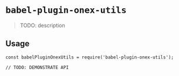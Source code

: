 # `babel-plugin-onex-utils`

> TODO: description

## Usage

```
const babelPluginOnexUtils = require('babel-plugin-onex-utils');

// TODO: DEMONSTRATE API
```
